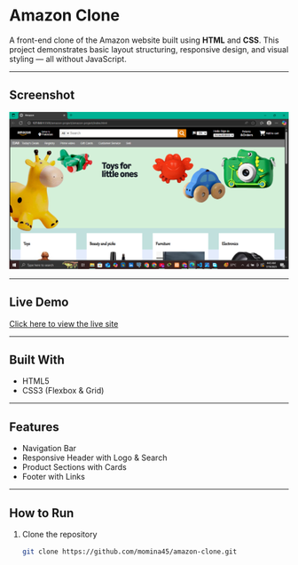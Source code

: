 # Amazon Clone 

A front-end clone of the Amazon website built using **HTML** and **CSS**. This project demonstrates basic layout structuring, responsive design, and visual styling — all without JavaScript.

---

##  Screenshot

![Screenshot](screenshot.png)

---

##  Live Demo

[Click here to view the live site](https://momina45.github.io/amazon-clone/)

---

##  Built With

- HTML5
- CSS3 (Flexbox & Grid)

---

##  Features

-  Navigation Bar
-  Responsive Header with Logo & Search
-  Product Sections with Cards
-  Footer with Links

---

##  How to Run

1. Clone the repository  
   ```bash
   git clone https://github.com/momina45/amazon-clone.git
